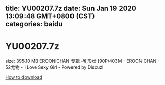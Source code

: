 
title: YU00207.7z
date: Sun Jan 19 2020 13:09:48 GMT+0800 (CST)    
categories: baidu
---

# YU00207.7z
size: 395.10 MB
 EROONICHAN 专辑 -乳形状 [90P/403M - EROONICHAN - 52尤物 - I Love Sexy Girl - Powered by Discuz!
 

[How to download](https://bpcam.bemobtrk.com/go/2ceec3aa-1ca2-46d6-b9ff-aaa5c184517c?jno=24)